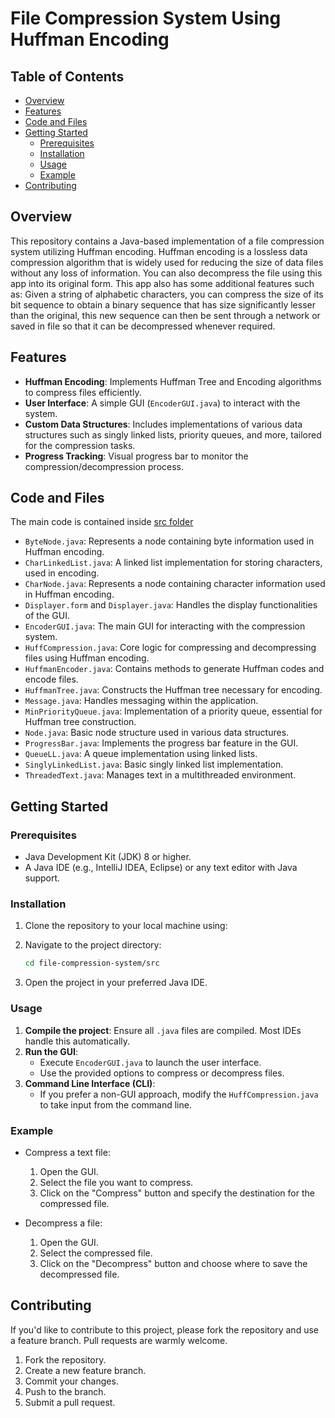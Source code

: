 # File Compression System Using Huffman Encoding

## Table of Contents
- [Overview](#overview)
- [Features](#features)
- [Code and Files](#code-and-files)
- [Getting Started](#getting-started)
  - [Prerequisites](#prerequisites)
  - [Installation](#installation)
  - [Usage](#usage)
  - [Example](#example)
- [Contributing](#contributing)

## Overview

This repository contains a Java-based implementation of a file compression system utilizing Huffman encoding. Huffman encoding is a lossless data compression algorithm that is widely used for reducing the size of data files without any loss of information. You can also decompress the file using this app into its original form. This app also has some additional features such as: Given a string of alphabetic characters, you can compress the size of its bit sequence to obtain a binary sequence that has size significantly lesser than the original, this new sequence can then be sent through a network or saved in file so that it can be decompressed whenever required.

## Features

- **Huffman Encoding**: Implements Huffman Tree and Encoding algorithms to compress files efficiently.
- **User Interface**: A simple GUI (`EncoderGUI.java`) to interact with the system.
- **Custom Data Structures**: Includes implementations of various data structures such as singly linked lists, priority queues, and more, tailored for the compression tasks.
- **Progress Tracking**: Visual progress bar to monitor the compression/decompression process.

## Code and Files
The main code is contained inside [src folder](src)
- `ByteNode.java`: Represents a node containing byte information used in Huffman encoding.
- `CharLinkedList.java`: A linked list implementation for storing characters, used in encoding.
- `CharNode.java`: Represents a node containing character information used in Huffman encoding.
- `Displayer.form` and `Displayer.java`: Handles the display functionalities of the GUI.
- `EncoderGUI.java`: The main GUI for interacting with the compression system.
- `HuffCompression.java`: Core logic for compressing and decompressing files using Huffman encoding.
- `HuffmanEncoder.java`: Contains methods to generate Huffman codes and encode files.
- `HuffmanTree.java`: Constructs the Huffman tree necessary for encoding.
- `Message.java`: Handles messaging within the application.
- `MinPriorityQueue.java`: Implementation of a priority queue, essential for Huffman tree construction.
- `Node.java`: Basic node structure used in various data structures.
- `ProgressBar.java`: Implements the progress bar feature in the GUI.
- `QueueLL.java`: A queue implementation using linked lists.
- `SinglyLinkedList.java`: Basic singly linked list implementation.
- `ThreadedText.java`: Manages text in a multithreaded environment.

## Getting Started

### Prerequisites

- Java Development Kit (JDK) 8 or higher.
- A Java IDE (e.g., IntelliJ IDEA, Eclipse) or any text editor with Java support.

### Installation

1. Clone the repository to your local machine using:
   
2. Navigate to the project directory:
   ```bash
   cd file-compression-system/src
   ```

3. Open the project in your preferred Java IDE.

### Usage

1. **Compile the project**: Ensure all `.java` files are compiled. Most IDEs handle this automatically.
2. **Run the GUI**:
   - Execute `EncoderGUI.java` to launch the user interface.
   - Use the provided options to compress or decompress files.
3. **Command Line Interface (CLI)**:
   - If you prefer a non-GUI approach, modify the `HuffCompression.java` to take input from the command line.

### Example

- Compress a text file:
  1. Open the GUI.
  2. Select the file you want to compress.
  3. Click on the "Compress" button and specify the destination for the compressed file.

- Decompress a file:
  1. Open the GUI.
  2. Select the compressed file.
  3. Click on the "Decompress" button and choose where to save the decompressed file.

## Contributing

If you'd like to contribute to this project, please fork the repository and use a feature branch. Pull requests are warmly welcome.

1. Fork the repository.
2. Create a new feature branch.
3. Commit your changes.
4. Push to the branch.
5. Submit a pull request.

